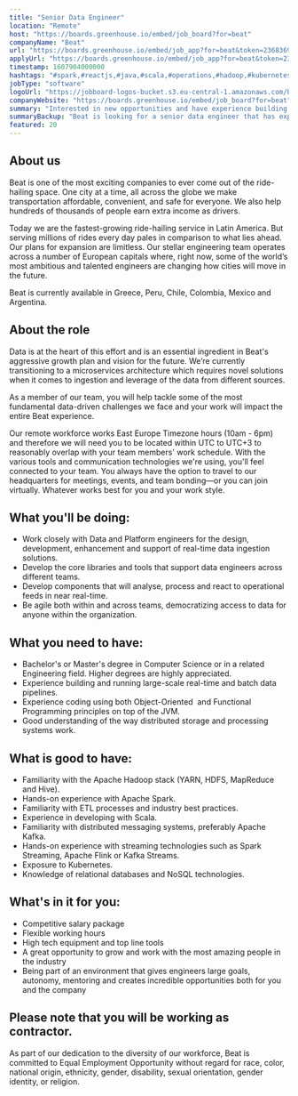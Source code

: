 ```yaml
---
title: "Senior Data Engineer"
location: "Remote"
host: "https://boards.greenhouse.io/embed/job_board?for=beat"
companyName: "Beat"
url: "https://boards.greenhouse.io/embed/job_app?for=beat&token=2368369"
applyUrl: "https://boards.greenhouse.io/embed/job_app?for=beat&token=2368369#app"
timestamp: 1607904000000
hashtags: "#spark,#reactjs,#java,#scala,#operations,#hadoop,#kubernetes,#ui/ux,#scrum"
jobType: "software"
logoUrl: "https://jobboard-logos-bucket.s3.eu-central-1.amazonaws.com/beat"
companyWebsite: "https://boards.greenhouse.io/embed/job_board?for=beat"
summary: "Interested in new opportunities and have experience building and running large? Beat has a job opening for a senior data engineer."
summaryBackup: "Beat is looking for a senior data engineer that has experience in: #spark, #reactjs, #java."
featured: 20
---
```


## About us

Beat is one of the most exciting companies to ever come out of the ride-hailing space. One city at a time, all across the globe we make transportation affordable, convenient, and safe for everyone. We also help hundreds of thousands of people earn extra income as drivers. 

Today we are the fastest-growing ride-hailing service in Latin America. But serving millions of rides every day pales in comparison to what lies ahead. Our plans for expansion are limitless. Our stellar engineering team operates across a number of European capitals where, right now, some of the world’s most ambitious and talented engineers are changing how cities will move in the future.

Beat is currently available in Greece, Peru, Chile, Colombia, Mexico and Argentina.

## About the role

Data is at the heart of this effort and is an essential ingredient in Beat's aggressive growth plan and vision for the future. We’re currently transitioning to a microservices architecture which requires novel solutions when it comes to ingestion and leverage of the data from different sources.

As a member of our team, you will help tackle some of the most fundamental data-driven challenges we face and your work will impact the entire Beat experience.

Our remote workforce works East Europe Timezone hours (10am - 6pm) and therefore we will need you to be located within UTC to UTC+3 to reasonably overlap with your team members' work schedule. With the various tools and communication technologies we're using, you'll feel connected to your team. You always have the option to travel to our headquarters for meetings, events, and team bonding—or you can join virtually. Whatever works best for you and your work style.

## What you'll be doing:

*   Work closely with Data and Platform engineers for the design, development, enhancement and support of real-time data ingestion solutions.
*   Develop the core libraries and tools that support data engineers across different teams.
*   Develop components that will analyse, process and react to operational feeds in near real-time.
*   Be agile both within and across teams, democratizing access to data for anyone within the organization.

## What you need to have:

*   Bachelor's or Master's degree in Computer Science or in a related Engineering field. Higher degrees are highly appreciated.
*   Experience building and running large-scale real-time and batch data pipelines.
*   Experience coding using both Object-Oriented  and Functional Programming principles on top of the JVM.
*   Good understanding of the way distributed storage and processing systems work.

## What is good to have:

*   Familiarity with the Apache Hadoop stack (YARN, HDFS, MapReduce and Hive).
*   Hands-on experience with Apache Spark.
*   Familiarity with ETL processes and industry best practices.
*   Experience in developing with Scala.
*   Familiarity with distributed messaging systems, preferably Apache Kafka.
*   Hands-on experience with streaming technologies such as Spark Streaming, Apache Flink or Kafka Streams.
*   Exposure to Kubernetes.
*   Knowledge of relational databases and NoSQL technologies.

## What's in it for you:

*   Competitive salary package
*   Flexible working hours
*   High tech equipment and top line tools
*   A great opportunity to grow and work with the most amazing people in the industry
*   Being part of an environment that gives engineers large goals, autonomy, mentoring and creates incredible opportunities both for you and the company

## Please note that you will be working as contractor.

As part of our dedication to the diversity of our workforce, Beat is committed to Equal Employment Opportunity without regard for race, color, national origin, ethnicity, gender, disability, sexual orientation, gender identity, or religion.
